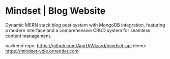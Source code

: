 # Mindset | Blog Website

Dynamic MERN stack blog post system with MongoDB integration, featuring a modern interface and a comprehensive CRUD system for seamless content management.

backend repo: https://github.com/AmrUIWizard/mindset-api
demo: https://mindset-vdje.onrender.com

